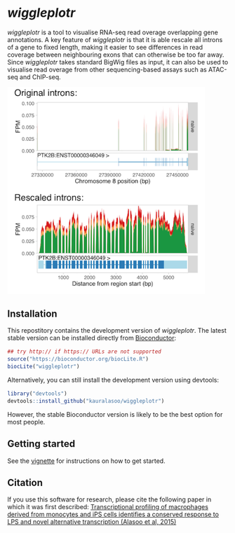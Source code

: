 
# _wiggleplotr_
_wiggleplotr_ is a tool to visualise RNA-seq read overage overlapping gene annotations. A key feature of _wiggleplotr_ is that it is able rescale all introns of a gene to fixed length, making it easier to see differences in read coverage between neighbouring exons that can otherwise be too far away. Since _wiggleplotr_ takes standard BigWig files as input, it can also be used to visualise read overage from other sequencing-based assays such as ATAC-seq and ChIP-seq. 

<img src="PTK2B.png" width="450">

## Installation
This repostitory contains the development version of _wiggleplotr_. The latest stable version can be installed directly from [Bioconductor](https://bioconductor.org/packages/wiggleplotr/):
```r
## try http:// if https:// URLs are not supported
source("https://bioconductor.org/biocLite.R")
biocLite("wiggleplotr")
```

Alternatively, you can still install the development version using devtools: 
```r
library("devtools")
devtools::install_github("kauralasoo/wiggleplotr")
```
However, the stable Bioconductor version is likely to be the best option for most people.


## Getting started
See the [vignette](https://htmlpreview.github.io/?https://github.com/kauralasoo/wiggleplotr/blob/master/vignettes/wiggleplotr.html) for instructions on how to get started.

## Citation
If you use this software for research, please cite the following paper in which it was first described: [Transcriptional profiling of macrophages derived from monocytes and iPS cells identifies a conserved response to LPS and novel alternative transcription (Alasoo et al, 2015)](http://www.nature.com/articles/srep12524)
